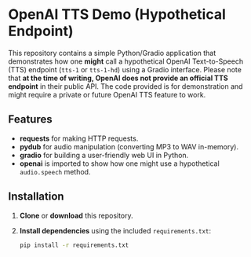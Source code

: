 # OpenAI TTS Demo (Hypothetical Endpoint)

This repository contains a simple Python/Gradio application that demonstrates how one **might** call a hypothetical OpenAI Text-to-Speech (TTS) endpoint (`tts-1` or `tts-1-hd`) using a Gradio interface. Please note that **at the time of writing, OpenAI does not provide an official TTS endpoint** in their public API. The code provided is for demonstration and might require a private or future OpenAI TTS feature to work.

## Features

- **requests** for making HTTP requests.
- **pydub** for audio manipulation (converting MP3 to WAV in-memory).
- **gradio** for building a user-friendly web UI in Python.
- **openai** is imported to show how one might use a hypothetical `audio.speech` method.

## Installation

1. **Clone** or **download** this repository.

2. **Install dependencies** using the included `requirements.txt`:

   ```bash
   pip install -r requirements.txt